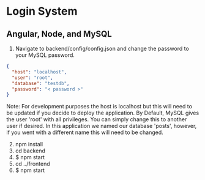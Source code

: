 # Login System

## Angular, Node, and MySQL

1. Navigate to backend/config/config.json and change the password to your MySQL password.

```json
{
  "host": "localhost",
  "user": "root",
  "database": "testdb",
  "password": "< password >"
}
```

Note: For development purposes the host is localhost but this will need to be updated if you decide to deploy the application. By Default, MySQL gives the user 'root' with all privileges. You can simply change this to another user if desired. In this application we named our database 'posts', however, if you went with a different name this will need to be changed.

2. npm install
3. cd backend
4. \$ npm start
5. cd ../frontend
6. \$ npm start